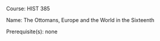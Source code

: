 




Course: HIST 385

Name: The Ottomans, Europe and the World in the Sixteenth

Prerequisite(s): none